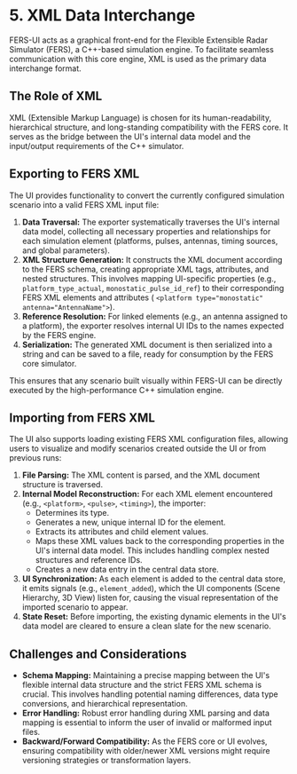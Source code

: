 # 5. XML Data Interchange

FERS-UI acts as a graphical front-end for the Flexible Extensible Radar Simulator (FERS), a C++-based simulation engine.
To facilitate seamless communication with this core engine, XML is used as the primary data interchange format.

## The Role of XML

XML (Extensible Markup Language) is chosen for its human-readability, hierarchical structure, and long-standing
compatibility with the FERS core. It serves as the bridge between the UI's internal data model and the input/output
requirements of the C++ simulator.

## Exporting to FERS XML

The UI provides functionality to convert the currently configured simulation scenario into a valid FERS XML input file:

1. **Data Traversal:** The exporter systematically traverses the UI's internal data model, collecting all necessary
   properties and relationships for each simulation element (platforms, pulses, antennas, timing sources, and global
   parameters).
2. **XML Structure Generation:** It constructs the XML document according to the FERS schema, creating appropriate XML
   tags, attributes, and nested structures. This involves mapping UI-specific properties (e.g., `platform_type_actual`,
   `monostatic_pulse_id_ref`) to their corresponding FERS XML elements and attributes (
   `<platform type="monostatic" antenna="AntennaName">`).
3. **Reference Resolution:** For linked elements (e.g., an antenna assigned to a platform), the exporter resolves
   internal UI IDs to the names expected by the FERS engine.
4. **Serialization:** The generated XML document is then serialized into a string and can be saved to a file, ready for
   consumption by the FERS core simulator.

This ensures that any scenario built visually within FERS-UI can be directly executed by the high-performance C++
simulation engine.

## Importing from FERS XML

The UI also supports loading existing FERS XML configuration files, allowing users to visualize and modify scenarios
created outside the UI or from previous runs:

1. **File Parsing:** The XML content is parsed, and the XML document structure is traversed.
2. **Internal Model Reconstruction:** For each XML element encountered (e.g., `<platform>`, `<pulse>`, `<timing>`), the
   importer:
    * Determines its type.
    * Generates a new, unique internal ID for the element.
    * Extracts its attributes and child element values.
    * Maps these XML values back to the corresponding properties in the UI's internal data model. This includes handling
      complex nested structures and reference IDs.
    * Creates a new data entry in the central data store.
3. **UI Synchronization:** As each element is added to the central data store, it emits signals (e.g., `element_added`),
   which the UI components (Scene Hierarchy, 3D View) listen for, causing the visual representation of the imported
   scenario to appear.
4. **State Reset:** Before importing, the existing dynamic elements in the UI's data model are cleared to ensure a clean
   slate for the new scenario.

## Challenges and Considerations

* **Schema Mapping:** Maintaining a precise mapping between the UI's flexible internal data structure and the strict
  FERS XML schema is crucial. This involves handling potential naming differences, data type conversions, and
  hierarchical representation.
* **Error Handling:** Robust error handling during XML parsing and data mapping is essential to inform the user of
  invalid or malformed input files.
* **Backward/Forward Compatibility:** As the FERS core or UI evolves, ensuring compatibility with older/newer XML
  versions might require versioning strategies or transformation layers.
